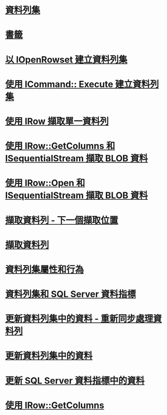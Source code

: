# [資料列集](rowsets.md)

# [書籤](bookmarks.md)
# [以 IOpenRowset 建立資料列集](creating-a-rowset-with-iopenrowset.md)
# [使用 ICommand:: Execute 建立資料列集](creating-rowsets-with-icommand-execute.md)
# [使用 IRow 擷取單一資料列](fetching-a-single-row-with-irow.md)
# [使用 IRow::GetColumns 和 ISequentialStream 擷取 BLOB 資料](fetching-blob-data-using-irow-getcolumns-and-isequentialstream.md)
# [使用 IRow::Open 和 ISequentialStream 擷取 BLOB 資料](fetching-blob-data-using-irow-open-and-isequentialstream.md)
# [擷取資料列 - 下一個擷取位置](fetching-rows-next-fetch-position.md)
# [擷取資料列](fetching-rows.md)
# [資料列集屬性和行為](rowset-properties-and-behaviors.md)
# [資料列集和 SQL Server 資料指標](rowsets-and-sql-server-cursors.md)
# [更新資料列集中的資料 - 重新同步處理資料列](updating-data-in-rowsets-resynchronizing-rows.md)
# [更新資料列集中的資料](updating-data-in-rowsets.md)
# [更新 SQL Server 資料指標中的資料](updating-data-in-sql-server-cursors.md)
# [使用 IRow::GetColumns](using-irow-getcolumns.md)
